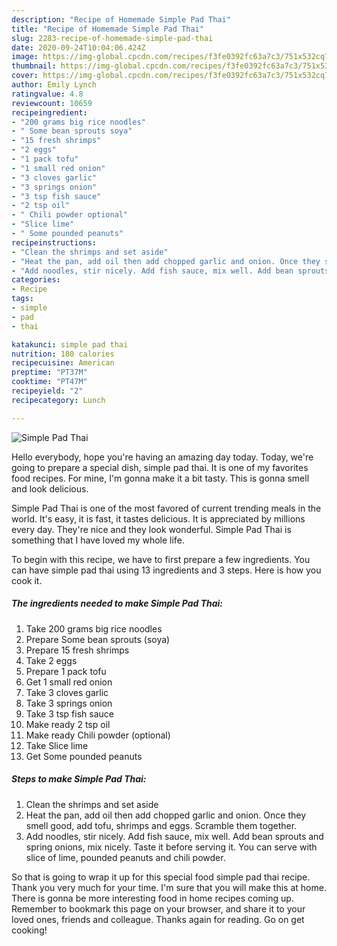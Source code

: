 ```yaml
---
description: "Recipe of Homemade Simple Pad Thai"
title: "Recipe of Homemade Simple Pad Thai"
slug: 2283-recipe-of-homemade-simple-pad-thai
date: 2020-09-24T10:04:06.424Z
image: https://img-global.cpcdn.com/recipes/f3fe0392fc63a7c3/751x532cq70/simple-pad-thai-recipe-main-photo.jpg
thumbnail: https://img-global.cpcdn.com/recipes/f3fe0392fc63a7c3/751x532cq70/simple-pad-thai-recipe-main-photo.jpg
cover: https://img-global.cpcdn.com/recipes/f3fe0392fc63a7c3/751x532cq70/simple-pad-thai-recipe-main-photo.jpg
author: Emily Lynch
ratingvalue: 4.8
reviewcount: 10659
recipeingredient:
- "200 grams big rice noodles"
- " Some bean sprouts soya"
- "15 fresh shrimps"
- "2 eggs"
- "1 pack tofu"
- "1 small red onion"
- "3 cloves garlic"
- "3 springs onion"
- "3 tsp fish sauce"
- "2 tsp oil"
- " Chili powder optional"
- "Slice lime"
- " Some pounded peanuts"
recipeinstructions:
- "Clean the shrimps and set aside"
- "Heat the pan, add oil then add chopped garlic and onion. Once they smell good, add tofu, shrimps and eggs. Scramble them together."
- "Add noodles, stir nicely. Add fish sauce, mix well. Add bean sprouts and spring onions, mix nicely. Taste it before serving it. You can serve with slice of lime, pounded peanuts and chili powder."
categories:
- Recipe
tags:
- simple
- pad
- thai

katakunci: simple pad thai 
nutrition: 180 calories
recipecuisine: American
preptime: "PT37M"
cooktime: "PT47M"
recipeyield: "2"
recipecategory: Lunch

---
```



![Simple Pad Thai](https://img-global.cpcdn.com/recipes/f3fe0392fc63a7c3/751x532cq70/simple-pad-thai-recipe-main-photo.jpg)

Hello everybody, hope you're having an amazing day today. Today, we're going to prepare a special dish, simple pad thai. It is one of my favorites food recipes. For mine, I'm gonna make it a bit tasty. This is gonna smell and look delicious.

Simple Pad Thai is one of the most favored of current trending meals in the world. It's easy, it is fast, it tastes delicious. It is appreciated by millions every day. They're nice and they look wonderful. Simple Pad Thai is something that I have loved my whole life.




To begin with this recipe, we have to first prepare a few ingredients. You can have simple pad thai using 13 ingredients and 3 steps. Here is how you cook it.

<!--inarticleads1-->

##### The ingredients needed to make Simple Pad Thai:

1. Take 200 grams big rice noodles
1. Prepare  Some bean sprouts (soya)
1. Prepare 15 fresh shrimps
1. Take 2 eggs
1. Prepare 1 pack tofu
1. Get 1 small red onion
1. Take 3 cloves garlic
1. Take 3 springs onion
1. Take 3 tsp fish sauce
1. Make ready 2 tsp oil
1. Make ready  Chili powder (optional)
1. Take Slice lime
1. Get  Some pounded peanuts




<!--inarticleads2-->

##### Steps to make Simple Pad Thai:

1. Clean the shrimps and set aside
1. Heat the pan, add oil then add chopped garlic and onion. Once they smell good, add tofu, shrimps and eggs. Scramble them together.
1. Add noodles, stir nicely. Add fish sauce, mix well. Add bean sprouts and spring onions, mix nicely. Taste it before serving it. You can serve with slice of lime, pounded peanuts and chili powder.




So that is going to wrap it up for this special food simple pad thai recipe. Thank you very much for your time. I'm sure that you will make this at home. There is gonna be more interesting food in home recipes coming up. Remember to bookmark this page on your browser, and share it to your loved ones, friends and colleague. Thanks again for reading. Go on get cooking!
